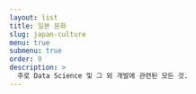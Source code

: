 ```yaml
---
layout: list
title: 일본 문화
slug: japan-culture
menu: true
submenu: true
order: 9
description: >
  주로 Data Science 및 그 외 개발에 관련된 모든 것.  
---
```

